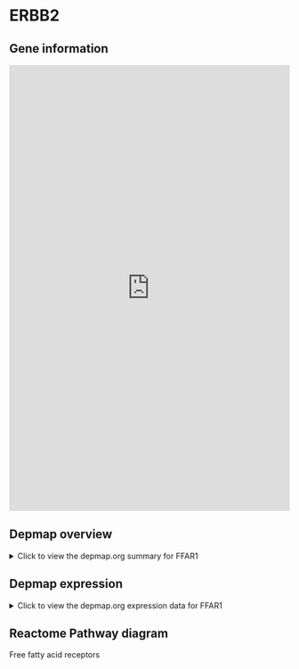 <h1>ERBB2</h1>

<h2>Gene information</h2>
<iframe src="https://depmap.org/portal/gene/FFAR1?tab=about" style="border:none;width:100%;height:800px"></iframe>

<h2>Depmap overview</h2>
<details>
  <summary>Click to view the depmap.org summary for FFAR1</summary>
  <iframe src="https://depmap.org/portal/gene/FFAR1?tab=overview" style="border:none;width:100%;height:800px"></iframe>
</details>

<h2>Depmap expression</h2>
<details>
  <summary>Click to view the depmap.org expression data for FFAR1</summary>
  <iframe src="https://depmap.org/portal/gene/FFAR1?tab=characterization" style="border:none;width:100%;height:800px"></iframe>
</details>



<h2>Reactome Pathway diagram</h2>
Free fatty acid receptors
<div id="diagramHolder"></div>

<script>
    //Creating the Reactome Diagram widget
    //Take into account a proxy needs to be set up in your server side pointing to www.reactome.org
    function onReactomeDiagramReady(){  //This function is automatically called when the widget code is ready to be used
        var diagram = Reactome.Diagram.create({
            "placeHolder" : "diagramHolder",
            "width" : 900,
            "height" : 500
        });

        //Initialising it to the "Hemostasis" pathway
        diagram.loadDiagram("R-HSA-444209");

        //Adding different listeners

        diagram.onDiagramLoaded(function (loaded) {
            console.info("Loaded ", loaded);
            diagram.flagItems("BAD");
	    diagram.flagItems("Q92934");
            if (loaded == "R-HSA-444209") diagram.selectItem("R-HSA-444209");
        });

     }
</script>



